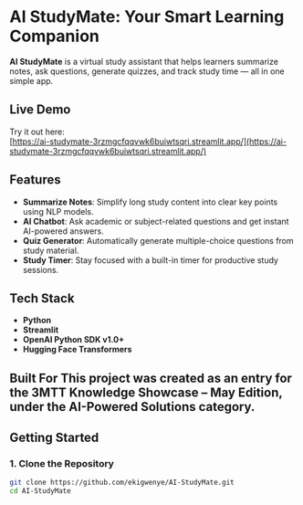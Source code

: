 # AI StudyMate: Your Smart Learning Companion

**AI StudyMate** is a virtual study assistant that helps learners summarize notes, ask questions, generate quizzes, and track study time — all in one simple app.

## Live Demo

Try it out here:  
[https://ai-studymate-3rzmgcfqqvwk6buiwtsqri.streamlit.app/](https://ai-studymate-3rzmgcfqqvwk6buiwtsqri.streamlit.app/)

## Features

- **Summarize Notes**: Simplify long study content into clear key points using NLP models.
- **AI Chatbot**: Ask academic or subject-related questions and get instant AI-powered answers.
- **Quiz Generator**: Automatically generate multiple-choice questions from study material.
- **Study Timer**: Stay focused with a built-in timer for productive study sessions.

## Tech Stack

- **Python**
- **Streamlit**
- **OpenAI Python SDK v1.0+**
- **Hugging Face Transformers**

## Built For This project was created as an entry for the **3MTT Knowledge Showcase – May Edition**, under the **AI-Powered Solutions** category.

## Getting Started

### 1. Clone the Repository

```bash
git clone https://github.com/ekigwenye/AI-StudyMate.git
cd AI-StudyMate
